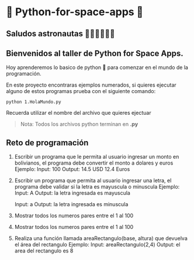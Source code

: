 # 🐍 Python-for-space-apps 🚀

## Saludos astronautas 👩🏼‍🚀👨🏼‍🚀
## Bienvenidos al taller de Python for Space Apps.

Hoy aprenderemos lo basico de python 🐍 para comenzar en el mundo de la programación.

En este proyecto encontraras ejemplos numerados, si quieres ejecutar alguno de estos programas
prueba con el siguiente comando:

` python 1.HolaMundo.py `

Recuerda utilizar el nombre del archivo que quieres ejectuar

> Nota: Todos los archivos python terminan en **.py**

## Reto de programación

1. Escribir un programa que le permita al usuario ingresar un monto en bolivianos, el programa debe
convertir el monto a dolares y euros
Ejemplo: 
    Input: 100
    Output: 14.5 USD 12.4 Euros

2. Escribir un programa que permita al usuario ingresar una letra, el programa debe validar si la 
letra es mayuscula o minuscula
Ejemplo:
    Input: A
    Output: la letra ingresada es mayuscula

    Input: a
    Output: la letra ingresada es minuscula

3. Mostrar todos los numeros pares entre el 1 al 100
4. Mostrar todos los numeros pares entre el 1 al 100
5. Realiza una función llamada areaRectangulo(base, altura) que devuelva el área del rectangulo
Ejemplo: 
    Input: areaRectangulo(2,4)
    Output: el area del rectangulo es 8
